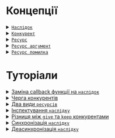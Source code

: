 # Концепції

<details>
  <summary><a href="./concept/Consequence.md#наслідок">
    <code>Наслідок</code>
  </a></summary>
    Це об'єкт синхронізації, що розширює можливості при написанні асинхронного коду.
</details>

<details>
  <summary><a href="./concept/Competitor.md#конкурент">
    <code>Конкурент</code>
  </a></summary>
    Одним із двох видів данних, що можуть міститись у <a href="./concept/Consequence.md#наслідок">наслідку</a> є
    <code>конкурент</code> - рутина-обробник <a href="./Consequence.md#наслідок">ресурсу</a>,
    що передається у <code>наслідок</code>.
</details>

<details>
  <summary><a href="./concept/Resource.md#ресурс">
    <code>Ресурс</code>
  </a></summary>
    short description...
</details>

<details>
  <summary><a href="./concept/ResourceArgument.md#ресурс-аргумент">
    <code>Ресурс аргумент</code>
  </a></summary>
    short description...
</details>

<details>
  <summary><a href="./concept/ResourceError.md#ресурс-помилка">
    <code>Ресурс помилка</code>
  </a></summary>
    short description...
</details>

# Туторіали

<details>
  <summary><a href="./tutorial/ReplacingCallbackByConsequence.md#заміна-callback-функції-на-наслідок">
    Заміна callback функції на <code>наслідок</code>
  </a></summary>
    Як правильно використати <a href="./concept/Consequence.md#наслідок">наслідок</a> у рутинах, що приймають в якості
    аргументу callback функцію, передавши замість неї об'єкт класу <code>Consequence</code>.
</details>

<details>
  <summary><a href="./tutorial/CompetitorsQue.md#черга-конкурентів">
    Черга конкурентів
  </a></summary>
    Що таке черга <a href="./concept/Competitor.md#конкурент">конкурентів</a> 
    <a href="./concept/Consequence.md#наслідок">наслідку</a> та як правильно користуватись рутинами-конкурентами.
</details>

<details>
  <summary><a href="./tutorial/TwoKindOfResources.md#два-види-ресурсів">
    Два види <code>ресурсів</code>
  </a></summary>
    Які бувають види <a href="./concept/Resource.md#ресурс">ресурсів</a>, що передаються у 
    <a href="./concept/Consequence.md#наслідок">наслідок</a> та як правильно їх обробляти.
</details>

<details>
  <summary><a href="./tutorial/InspectingConsequence.md#інспектування-наслідку">
    Інспектування <code>наслідку</code>
  </a></summary>
  Як правильно перевірити стан <a href="./concept/Consequence.md#наслідок">наслідку</a> та взаємодіяти із його
  вмістом(<a href="./concept/Resource.md#ресурс">ресурсами</a> і <a href="./concept/Competitor.md#конкурент">конкурентами</a>),
  в ході виконання програми.
</details>

<details>
  <summary><a href="./tutorial/GiveKeepDifference.md#різниця-між-give-та-keep-конкурентами">
  Різниця між <code>give</code> та <code>keep</code> конкурентами
  </a></summary>
  Коли використовувати <code>give</code>, а коли <code>keep</code> конкурент.
</details>

<details>
  <summary><a href="./tutorial/SynchronizingConsequence.md#синхронізація-наслідку">
  Синхронізація <code>наслідку</code>
  </a></summary>
  Як виконати синхронізацію <a href="./concept/Consequence.md#наслідок">наслідку</a> в синхронному коді.
</details>

<details>
  <summary><a href="./tutorial/DeasynchronizingConsequence.md#деасинхронізація-наслідку">
  Деасинхронізація <code>наслідку</code>
  </a></summary>
  Як виконати деасинхронізацію <a href="./concept/Consequence.md#наслідок">наслідку</a> в асинхронному коді.
</details>